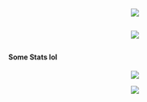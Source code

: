 <!-- Feel free to take insparation form anything I've used/stolen ;) -->

<!-- Typing ReadME SVG | https://github.com/DenverCoder1/readme-typing-svg -->
<h1 align="center"><img src="https://readme-typing-svg.herokuapp.com?font=Fira+Code&size=18&pause=1000&color=F72100&center=true&vCenter=true&multiline=true&random=false&width=800&lines=Hi%2C+I'm+r3dwh33lb4rrow%2C+an+aspiring+ethical+hacker+%F0%9F%92%BB"

<!--Profile Views Counter | https://github.com/antonkomarev/github-profile-views-counter -->
<p align="center"><img src="https://komarev.com/ghpvc/?username=your-github-username&color=F72100&label=PROFILE-VIEWS"></p>

<!-- README Stats | https://github.com/anuraghazra/github-readme-stats -->
#### Some Stats lol
<div align="center">
  <img src="https://github-readme-stats.vercel.app/api?username=r3dwh33lb4rrow&show_icons=true&theme=aura_dark&hide_border=true&border_radius=8">
  <p></p>
  <img src="https://github-readme-stats.vercel.app/api/top-langs/?username=r3dwh33lb4rrow&show_icons=true&theme=aura_dark&hide_border=true&border_radius=8&layout=compact">
</div>

<!-- #### Need to finish pinning repos
[![Readme Card](https://github-readme-stats.vercel.app/api/pin/?username=r3dwh33lb4rrow&repo=r3dwh33lb4rrow)&theme=shadow_red](https://github.com/anuraghazra/github-readme-stats) -->
